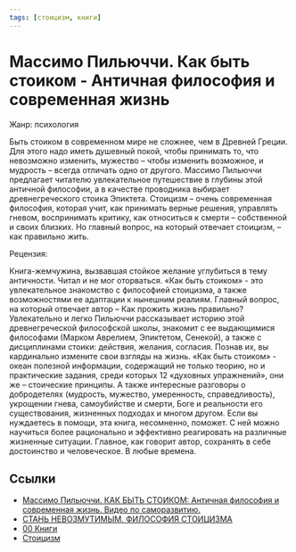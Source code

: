 ```yaml
---
tags: [стоицизм, книги]
---
```

# Массимо Пильюччи. Как быть стоиком - Античная философия и современная жизнь

Жанр: психология

Быть стоиком в современном мире не сложнее, чем в Древней Греции. Для этого надо иметь душевный покой, чтобы принимать то, что невозможно изменить, мужество – чтобы изменить возможное, и мудрость – всегда отличать одно от другого. Массимо Пильюччи предлагает читателю увлекательное путешествие в глубины этой античной философии, а в качестве проводника выбирает древнегреческого стоика Эпиктета. Стоицизм – очень современная философия, которая учит, как принимать верные решения, управлять гневом, воспринимать критику, как относиться к смерти – собственной и своих близких. Но главный вопрос, на который отвечает стоицизм, – как правильно жить.

Рецензия:

Книга-жемчужина, вызвавшая стойкое желание углубиться в тему античности. Читал и не мог оторваться. «Как быть стоиком» - это увлекательное знакомство с философией стоицизма, а также возможностями ее адаптации к нынешним реалиям. Главный вопрос, на который отвечает автор – Как прожить жизнь правильно? Увлекательно и легко Пильюччи рассказывает историю этой древнегреческой философской школы, знакомит с ее выдающимися философами (Марком Аврелием, Эпиктетом, Сенекой), а также с дисциплинами стоики: действия, желания, согласия. Познав их, вы кардинально измените свои взгляды на жизнь. «Как быть стоиком» - океан полезной информации, содержащий не только теорию, но и практические задания, среди которых 12 «духовных упражнений», они же – стоические принципы. А также интересные разговоры о добродетелях (мудрость, мужество, умеренность, справедливость), укрощении гнева, самоубийстве и смерти, Боге и реальности его существования, жизненных подходах и многом другом. Если вы нуждаетесь в помощи, эта книга, несомненно, поможет. С ней можно научиться более рационально и эффективно реагировать на различные жизненные ситуации. Главное, как говорит автор, сохранять в себе достоинство и человеческое. В любые времена.

## Ссылки

* [Массимо Пильюччи. КАК БЫТЬ СТОИКОМ: Античная философия и современная жизнь. Видео по саморазвитию.](https://www.youtube.com/watch?v=G9lJ7-0Ycog)
* [СТАНЬ НЕВОЗМУТИМЫМ. ФИЛОСОФИЯ СТОИЦИЗМА](https://www.youtube.com/watch?v=CuHEiWfYDaM)
* [00 Книги](00%20%D0%9A%D0%BD%D0%B8%D0%B3%D0%B8.md)
* [Стоицизм](%D0%A1%D1%82%D0%BE%D0%B8%D1%86%D0%B8%D0%B7%D0%BC.md)